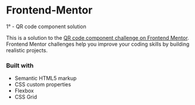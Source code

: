 # Frontend-Mentor
1° - QR code component solution

This is a solution to the [QR code component challenge on Frontend Mentor](https://www.frontendmentor.io/challenges/qr-code-component-iux_sIO_H). Frontend Mentor challenges 
help you improve your coding skills by building realistic projects. 

### Built with

- Semantic HTML5 markup
- CSS custom properties
- Flexbox
- CSS Grid
